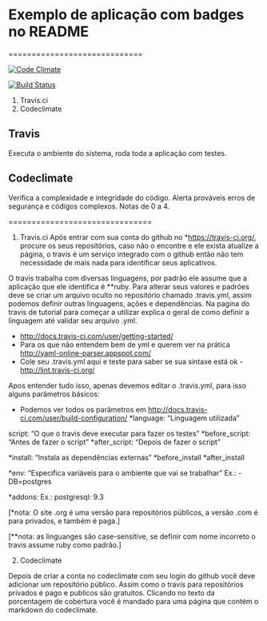 # Exemplo de aplicação com badges no README
=============================

[![Code Climate](https://codeclimate.com/github/DanteAlg/Github-badges-status-tutorial.png)](https://codeclimate.com/github/DanteAlg/Github-badges-status-tutorial)

[![Build Status](https://travis-ci.org/DanteAlg/Github-badges-status-tutorial.svg?branch=master)](https://travis-ci.org/DanteAlg/Github-badges-status-tutorial)

1. Travis.ci
2. Codeclimate

Travis
------------------------------

Executa o ambiente do sistema, roda toda a aplicação com testes.

Codeclimate
-----------------------------

Verifica a complexidade e integridade do código. Alerta prováveis erros de segurança e códigos complexos. Notas de 0 a 4.

===============================

1. Travis.ci
Após entrar com sua conta do github no *https://travis-ci.org/, procure os seus repositórios, caso não o encontre e ele exista atualize a página, o travis é um serviço integrado com o github então não tem necessidade de mais nada para identificar seus aplicativos. 

O travis trabalha com diversas linguagens, por padrão ele assume que a aplicação que ele identifica é **ruby. Para alterar seus valores e padrões deve se criar um arquivo oculto no repositório chamado .travis.yml, assim podemos definir outras linguagens, ações e dependências. Na pagina do travis de tutorial para começar a utilizar explica o geral de como definir a linguagem até validar seu arquivo .yml.

- http://docs.travis-ci.com/user/getting-started/
- Para os que não entendem bem de yml e querem ver na prática http://yaml-online-parser.appspot.com/
- Cole seu .travis.yml aqui e teste para saber se sua sintaxe está ok - http://lint.travis-ci.org/

Apos entender tudo isso, apenas devemos editar o .travis.yml, para isso alguns parâmetros básicos:

- Podemos ver todos os parâmetros em http://docs.travis-ci.com/user/build-configuration/
*language: “Linguagem utilizada”

script: “O que o travis deve executar para fazer os testes”
*before_script: “Antes de fazer o script”
*after_script: “Depois de fazer o script”

*install:  “Instala as dependências externas”
*before_install
*after_install

*env: “Especifica variáveis para o ambiente que vai se trabalhar”
  Ex.: - DB=postgres

*addons:
Ex.: postgresql: 9.3

[*nota: O site .org é uma versão para repositórios públicos, a versão .com é para privados, e também é paga.]

[**nota: as linguanges são case-sensitive, se definir com nome incorreto o travis assume ruby como padrão.]

2. Codeclimate

Depois de criar a conta no codeclimate com seu login do github você deve adicionar um repositório público. Assim como o travis para repositórios privados é pago e publicos são gratuitos. Clicando no texto da porcentagem de cobertura você é mandado para uma página que contém o markdown do codeclimate.


